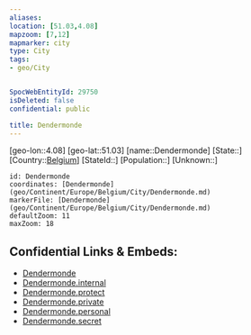 ```yaml
---
aliases: 
location: [51.03,4.08]
mapzoom: [7,12] 
mapmarker: city 
type: City
tags:
- geo/City


SpocWebEntityId: 29750
isDeleted: false
confidential: public

title: Dendermonde
---
```

[geo-lon::4.08]
[geo-lat::51.03]
[name::Dendermonde]
[State::]
[Country::[Belgium](geo/Continent/Europe/Belgium.md)]
[StateId::]
[Population::]
[Unknown::]


```leaflet
id: Dendermonde
coordinates: [Dendermonde](geo/Continent/Europe/Belgium/City/Dendermonde.md)
markerFile: [Dendermonde](geo/Continent/Europe/Belgium/City/Dendermonde.md)
defaultZoom: 11 
maxZoom: 18
```


## Confidential Links & Embeds: 
- [Dendermonde](../../../../../../_public/geo/Continent/Europe/Belgium/City/Dendermonde.md) 
- [Dendermonde.internal](../../../../../../_internal/geo/Continent/Europe/Belgium/City/Dendermonde.internal.md) 
- [Dendermonde.protect](../../../../../../_protect/geo/Continent/Europe/Belgium/City/Dendermonde.protect.md) 
- [Dendermonde.private](../../../../../../_private/geo/Continent/Europe/Belgium/City/Dendermonde.private.md) 
- [Dendermonde.personal](../../../../../../_personal/geo/Continent/Europe/Belgium/City/Dendermonde.personal.md) 
- [Dendermonde.secret](../../../../../../_secret/geo/Continent/Europe/Belgium/City/Dendermonde.secret.md) 
